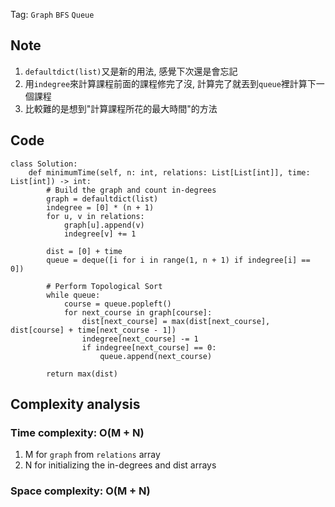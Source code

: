 Tag: `Graph` `BFS` `Queue` 
## Note
1. `defaultdict(list)`又是新的用法, 感覺下次還是會忘記
2. 用`indegree`來計算課程前面的課程修完了沒, 計算完了就丟到`queue`裡計算下一個課程
3. 比較難的是想到"計算課程所花的最大時間"的方法

## Code
    class Solution:
        def minimumTime(self, n: int, relations: List[List[int]], time: List[int]) -> int:
            # Build the graph and count in-degrees
            graph = defaultdict(list)
            indegree = [0] * (n + 1)
            for u, v in relations:
                graph[u].append(v)
                indegree[v] += 1
            
            dist = [0] + time
            queue = deque([i for i in range(1, n + 1) if indegree[i] == 0])
            
            # Perform Topological Sort
            while queue:
                course = queue.popleft()
                for next_course in graph[course]:
                    dist[next_course] = max(dist[next_course], dist[course] + time[next_course - 1])
                    indegree[next_course] -= 1
                    if indegree[next_course] == 0:
                        queue.append(next_course)
    
            return max(dist)        

## Complexity analysis
### Time complexity: O(M + N)
1. M for `graph` from `relations` array
2. N for initializing the in-degrees and dist arrays

### Space complexity: O(M + N)
